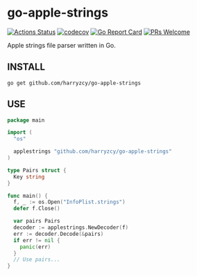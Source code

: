 # go-apple-strings

[![Actions Status](https://github.com/harryzcy/go-apple-strings/workflows/CI/badge.svg)](https://github.com/harryzcy/go-apple-strings/actions)
[![codecov](https://codecov.io/gh/harryzcy/go-apple-strings/branch/main/graph/badge.svg)](https://codecov.io/gh/harryzcy/go-apple-strings)
[![Go Report Card](https://goreportcard.com/badge/github.com/harryzcy/go-apple-strings)](https://goreportcard.com/report/github.com/harryzcy/go-apple-strings)
[![PRs Welcome](https://img.shields.io/badge/PRs-welcome-brightgreen.svg?style=flat)](http://makeapullrequest.com)

Apple strings file parser written in Go.

## INSTALL

```shell
go get github.com/harryzcy/go-apple-strings
```

## USE

```go
package main

import (
  "os"

  applestrings "github.com/harryzcy/go-apple-strings"
)

type Pairs struct {
  Key string
}

func main() {
  f, _ := os.Open("InfoPlist.strings")
  defer f.Close()

  var pairs Pairs
  decoder := applestrings.NewDecoder(f)
  err := decoder.Decode(&pairs)
  if err != nil {
    panic(err)
  }
  // Use pairs...
}
```
